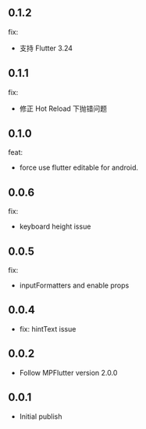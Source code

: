 ## 0.1.2

fix:
- 支持 Flutter 3.24

## 0.1.1

fix:
- 修正 Hot Reload 下抛错问题

## 0.1.0

feat: 
- force use flutter editable for android.

## 0.0.6

fix:
- keyboard height issue

## 0.0.5

fix:
- inputFormatters and enable props

## 0.0.4

* fix: hintText issue

## 0.0.2

* Follow MPFlutter version 2.0.0

## 0.0.1

* Initial publish
